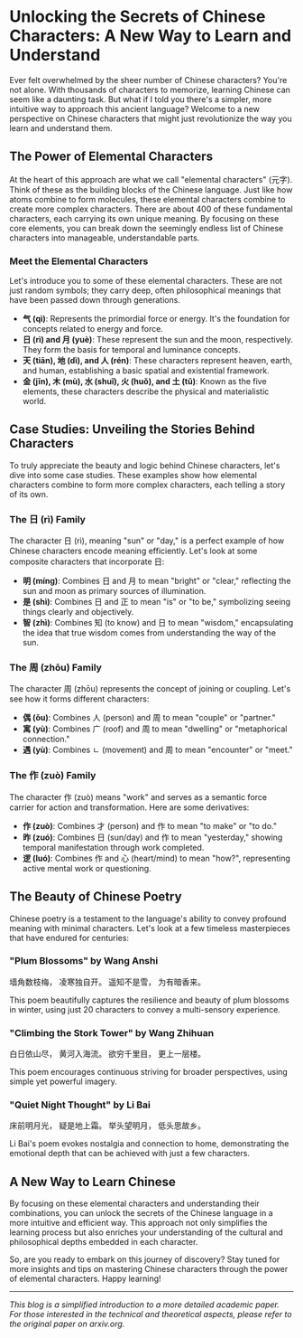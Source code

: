 # Unlocking the Secrets of Chinese Characters: A New Way to Learn and Understand

Ever felt overwhelmed by the sheer number of Chinese characters? You're not alone. With thousands of characters to memorize, learning Chinese can seem like a daunting task. But what if I told you there's a simpler, more intuitive way to approach this ancient language? Welcome to a new perspective on Chinese characters that might just revolutionize the way you learn and understand them.

## The Power of Elemental Characters

At the heart of this approach are what we call "elemental characters" (元字). Think of these as the building blocks of the Chinese language. Just like how atoms combine to form molecules, these elemental characters combine to create more complex characters. There are about 400 of these fundamental characters, each carrying its own unique meaning. By focusing on these core elements, you can break down the seemingly endless list of Chinese characters into manageable, understandable parts.

### Meet the Elemental Characters

Let's introduce you to some of these elemental characters. These are not just random symbols; they carry deep, often philosophical meanings that have been passed down through generations.

- **气 (qì)**: Represents the primordial force or energy. It's the foundation for concepts related to energy and force.
- **日 (rì) and 月 (yuè)**: These represent the sun and the moon, respectively. They form the basis for temporal and luminance concepts.
- **天 (tiān), 地 (dì), and 人 (rén)**: These characters represent heaven, earth, and human, establishing a basic spatial and existential framework.
- **金 (jīn), 木 (mù), 水 (shuǐ), 火 (huǒ), and 土 (tǔ)**: Known as the five elements, these characters describe the physical and materialistic world.

## Case Studies: Unveiling the Stories Behind Characters

To truly appreciate the beauty and logic behind Chinese characters, let's dive into some case studies. These examples show how elemental characters combine to form more complex characters, each telling a story of its own.

### The 日 (rì) Family

The character 日 (rì), meaning "sun" or "day," is a perfect example of how Chinese characters encode meaning efficiently. Let's look at some composite characters that incorporate 日:

- **明 (míng)**: Combines 日 and 月 to mean "bright" or "clear," reflecting the sun and moon as primary sources of illumination.
- **是 (shì)**: Combines 日 and 正 to mean "is" or "to be," symbolizing seeing things clearly and objectively.
- **智 (zhì)**: Combines 知 (to know) and 日 to mean "wisdom," encapsulating the idea that true wisdom comes from understanding the way of the sun.

### The 周 (zhōu) Family

The character 周 (zhōu) represents the concept of joining or coupling. Let's see how it forms different characters:

- **偶 (ǒu)**: Combines 人 (person) and 周 to mean "couple" or "partner."
- **寓 (yù)**: Combines 广 (roof) and 周 to mean "dwelling" or "metaphorical connection."
- **遇 (yù)**: Combines ㄴ (movement) and 周 to mean "encounter" or "meet."

### The 作 (zuò) Family

The character 作 (zuò) means "work" and serves as a semantic force carrier for action and transformation. Here are some derivatives:

- **作 (zuò)**: Combines 才 (person) and 作 to mean "to make" or "to do."
- **昨 (zuó)**: Combines 日 (sun/day) and 作 to mean "yesterday," showing temporal manifestation through work completed.
- **逻 (luó)**: Combines 作 and 心 (heart/mind) to mean "how?", representing active mental work or questioning.

## The Beauty of Chinese Poetry

Chinese poetry is a testament to the language's ability to convey profound meaning with minimal characters. Let's look at a few timeless masterpieces that have endured for centuries:

### "Plum Blossoms" by Wang Anshi

墙角数枝梅，
凌寒独自开。
遥知不是雪，
为有暗香来。

This poem beautifully captures the resilience and beauty of plum blossoms in winter, using just 20 characters to convey a multi-sensory experience.

### "Climbing the Stork Tower" by Wang Zhihuan

白日依山尽，
黄河入海流。
欲穷千里目，
更上一层楼。

This poem encourages continuous striving for broader perspectives, using simple yet powerful imagery.

### "Quiet Night Thought" by Li Bai

床前明月光，
疑是地上霜。
举头望明月，
低头思故乡。

Li Bai's poem evokes nostalgia and connection to home, demonstrating the emotional depth that can be achieved with just a few characters.

## A New Way to Learn Chinese

By focusing on these elemental characters and understanding their combinations, you can unlock the secrets of the Chinese language in a more intuitive and efficient way. This approach not only simplifies the learning process but also enriches your understanding of the cultural and philosophical depths embedded in each character.

So, are you ready to embark on this journey of discovery? Stay tuned for more insights and tips on mastering Chinese characters through the power of elemental characters. Happy learning!

---

*This blog is a simplified introduction to a more detailed academic paper. For those interested in the technical and theoretical aspects, please refer to the original paper on arxiv.org.*